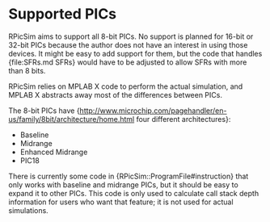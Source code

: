 # Supported PICs

RPicSim aims to support all 8-bit PICs.  No support is planned for 16-bit or 32-bit PICs because the author does not have an interest in using those devices.  It might be easy to add support for them, but the code that handles {file:SFRs.md SFRs} would have to be adjusted to allow SFRs with more than 8 bits.

RPicSim relies on MPLAB X code to perform the actual simulation, and MPLAB X abstracts away most of the differences between PICs.

The 8-bit PICs have {http://www.microchip.com/pagehandler/en-us/family/8bit/architecture/home.html four different architectures}:

- Baseline
- Midrange
- Enhanced Midrange
- PIC18

There is currently some code in {RPicSim::ProgramFile#instruction} that only works with baseline and midrange PICs, but it should be easy to expand it to other PICs.  This code is only used to calculate call stack depth information for users who want that feature; it is not used for actual simulations.